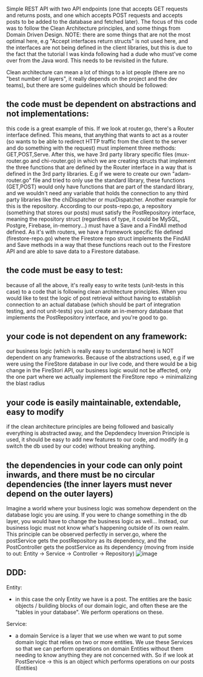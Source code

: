 Simple REST API with two API endpoints (one that accepts GET requests and returns posts, and one which accepts POST requests and accepts posts to be added to the database and fetched later). The focus of this code was to follow the Clean Architecture principles, and some things from Domain Driven Design. NOTE: there are some things that are not the most optimal here, e.g "Accept interfaces return structs" is not used here, and the interfaces are not being defined in the client libraries, but this is due to the fact that the tutorial I was kinda following had a dude who must've come over from the Java word. This needs to be revisited in the future.

Clean architecture can mean a lot of things to a lot people (there are no "best number of layers", it really depends on the project and the dev teams), but there are some guidelines which should be followed:

## the code must be dependent on abstractions and not implementations:

this code is a great example of this.
If we look at router.go, there's a Router interface defined. This means, that anything that wants to act as a router (so wants to be able to redirect HTTP traffic from the client to the server and do something with the request) must implement three methods: GET,POST,Serve. After this, we have 3rd party library specific files (mux-router.go and chi-router.go) in which we are creating structs that implement the three functions that are defined by the Router interface in a way that is defined in the 3rd party libraries.
E.g if we were to create our own "adam-router.go" file and tried to only use the standard library, these functions (GET,POST) would only have functions that are part of the standard library, and we wouldn't need any variable that holds the connection to any third party libraries like the chiDispatcher or muxDispatcher.
Another example for this is the repository. According to our posts-repo.go, a repository (something that stores our posts) must satisfy the PostRepository interface, meaning the repository struct (regardless of type, it could be MySQL, Postgre, Firebase, in-memory...) must have a Save and a FindAll method defined. As it's with routers, we have a framework specific file defined (firestore-repo.go) where the Firestore repo struct implements the FindAll and Save methods in a way that these functions reach out to the Firestore API and are able to save data to a Firestore database.

## the code must be easy to test:

because of all the above, it's really easy to write tests (unit-tests in this case) to a code that is following clean architecture principles. When you would like to test the logic of post retrieval without having to establish connection to an actual database (which should be part of integration testing, and not unit-tests) you just create an in-memory database that implements the PostRepository interface, and you're good to go.

## your code is not dependent on any framework:

our business logic (which is really easy to understand here) is NOT dependent on any frameworks. Because of the abstractions used, e.g if we were using the FireStore database in our live code, and there would be a big change in the FireStori API, our business logic would not be affected, only the one part where we actually implement the FireStore repo -> minimalizing the blast radius

## your code is easily maintainable, extendable, easy to modify

if the clean architecture principles are being followed and basically everything is abstracted away, and the Depdendecy Inversion Principle is used, it should be easy to add new features to our code, and modify (e.g switch the db used by our code) without breaking anything.

## the dependencies in your code can only point inwards, and there must be no circular dependencies (the inner layers must never depend on the outer layers)

Imagine a world where your business logic was somehow dependent on the database logic you are using. If you were to change something in the db layer, you would have to change the business logic as well... Instead, our business logic must not know what's happening outside of its own realm. This principle can be observed perfectly in server.go, where the postService gets the postRepository as its dependency, and the PostController gets the postService as its dependency (moving from inside to out: Entity -> Service -> Controller -> Repository)
![image](https://user-images.githubusercontent.com/28739032/203933445-30557ee3-d00c-4364-a207-e902ecdb613a.png)


## DDD:

Entity:

- in this case the only Entity we have is a post. The entities are the basic objects / building blocks of our domain logic, and often these are the "tables in your database". We perform operations on these.

Service:

- a domain Service is a layer that we use when we want to put some domain logic that relies on two or more entities. We use these Services so that we can perform operations on domain Entities without them needing to know anything they are not concerned with. So if we look at PostService -> this is an object which performs operations on our posts (Entities)
